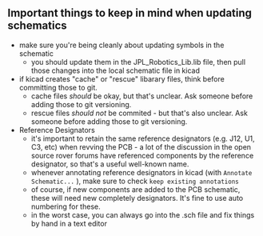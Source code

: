 ## Important things to keep in mind when updating schematics

- make sure you're being cleanly about updating symbols in the schematic
    - you should update them in the JPL_Robotics_Lib.lib file, then pull those changes into the local schematic file in kicad
- if kicad creates "cache" or "rescue" libarary files, think before committing those to git. 
    - cache files _should_ be okay, but that's unclear. Ask someone before adding those to git versioning.
    - rescue files _should not_ be commited - but that's also unclear. Ask someone before adding those to git versioning.
- Reference Designators
    - it's important to retain the same reference designators (e.g. J12, U1, C3, etc) when revving the PCB - a lot of the discussion in the open source rover forums have referenced components by the reference designator, so that's a useful well-known name.
    - whenever annotating reference designators in kicad (with `Annotate Schematic...` ), make sure to check `keep existing annotations`
    - of course, if new components are added to the PCB schematic, these will need new completely designators. It's fine to use auto numbering for these.
    - in the worst case, you can always go into the .sch file and fix things by hand in a text editor

